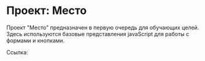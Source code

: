 # Проект: Место

Проект "Место" предназначен в первую очередь для обучающих целей. Здесь используются базовые представления javaScript для работы с формами и кнопками.

Ссылка:
